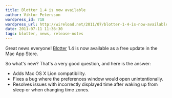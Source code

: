 ```yaml
---
title: Blotter 1.4 is now available
author: Viktor Petersson
wordpress_id: 718
wordpress_url: http://wireload.net/2011/07/blotter-1-4-is-now-available/
date: 2011-07-11 11:36:30
tags: blotter, news, release-notes
---
```

Great news everyone! [Blotter](http://wireload.net/products/blotter/)
1.4 is now available as a free update in the Mac App Store.

So what's new? That's a very good question, and here is the
answer:

-   Adds Mac OS X Lion compatibility.
-   Fixes a bug where the preferences window would open unintentionally.
-   Resolves issues with incorrectly displayed time after waking up from
    sleep or when changing time zones.
